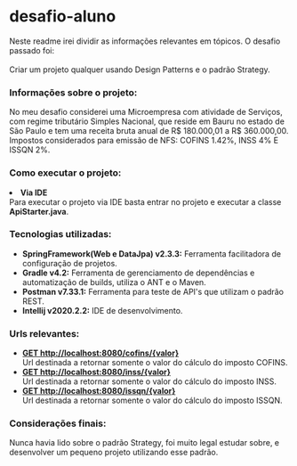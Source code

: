 <h1><b>desafio-aluno</b></h1>   
Neste readme irei dividir as informações relevantes em tópicos. O desafio passado foi:
<br><br>
Criar um projeto qualquer usando Design Patterns e o padrão Strategy.

<h3><b>Informações sobre o projeto:</b></h3>
No meu desafio considerei uma Microempresa com atividade de Serviços, com regime tributário Simples Nacional, que reside em Bauru no estado de São Paulo e tem uma receita bruta anual de R$ 180.000,01 a R$ 360.000,00. Impostos considerados para emissão de NFS: COFINS 1.42%, INSS 4% E ISSQN 2%.
<h3><b>Como executar o projeto:</b></h3>

   <LI><b>Via IDE</b><br>
    Para executar o projeto via IDE basta entrar no projeto e executar a classe <b>ApiStarter.java</b>.
    <br>
    
</UL>
    
<h3><b>Tecnologias utilizadas:</b></h3>
<UL>
  <LI><b>SpringFramework(Web e DataJpa) v2.3.3:</b> Ferramenta facilitadora de configuração de projetos.</LI>
  <LI><b>Gradle v4.2:</b> Ferramenta de gerenciamento de dependências e automatização de builds, utiliza o ANT e o Maven.</LI>
  <LI><b>Postman v7.33.1:</b> Ferramenta para teste de API's que utilizam o padrão REST.</LI>
  <LI><b>Intellij v2020.2.2:</b> IDE de desenvolvimento.</LI>
</UL>

<h3><b>Urls relevantes:</b></h3>
  <UL>

  <LI><b><a href='http://localhost:8080/cofins/{valor}'>GET http://localhost:8080/cofins/{valor}</a></b><br>
      Url destinada a retornar somente o valor do cálculo do imposto COFINS.
      <LI><b><a href='http://localhost:8080inss/{valor}'>GET http://localhost:8080/inss/{valor}</a></b><br>
            Url destinada a retornar somente o valor do cálculo do imposto INSS.
            <LI><b><a href='http://localhost:8080/issqn/{valor}'>GET http://localhost:8080/issqn/{valor}</a></b><br>
                  Url destinada a retornar somente o valor do cálculo do imposto ISSQN.
  </UL>

<h3><b>Considerações finais:</b></h3>
 Nunca havia lido sobre o padrão Strategy, foi muito legal estudar sobre, e desenvolver um pequeno projeto utilizando esse padrão.
